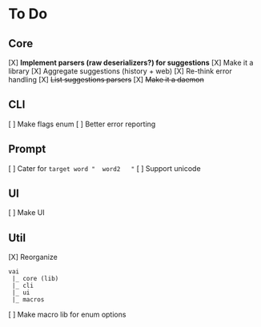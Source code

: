 # To Do

## Core
  [X] **Implement parsers (raw deserializers?) for suggestions**
  [X] Make it a library
  [X] Aggregate suggestions (history + web)
  [X] Re-think error handling
  [X] ~~List suggestions parsers~~
  [X] ~~Make it a daemon~~

## CLI
  [ ] Make flags enum
  [ ] Better error reporting
  
## Prompt
  [ ] Cater for `target word "  word2   "`
  [ ] Support unicode
  
## UI
  [ ] Make UI
  
## Util
  [X] Reorganize
```
vai
 |_ core (lib)
 |_ cli
 |_ ui
 |_ macros
```
  [ ] Make macro lib for enum options
